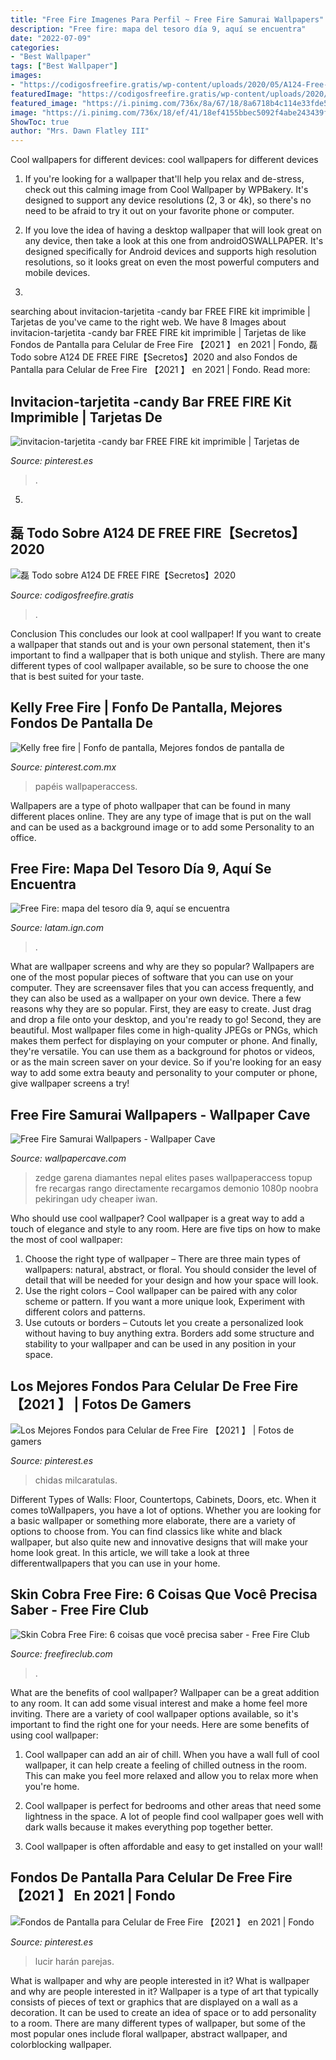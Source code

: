 ```yaml
---
title: "Free Fire Imagenes Para Perfil ~ Free Fire Samurai Wallpapers"
description: "Free fire: mapa del tesoro día 9, aquí se encuentra"
date: "2022-07-09"
categories:
- "Best Wallpaper"
tags: ["Best Wallpaper"]
images:
- "https://codigosfreefire.gratis/wp-content/uploads/2020/05/A124-Free-fire-1.jpg"
featuredImage: "https://codigosfreefire.gratis/wp-content/uploads/2020/05/A124-Free-fire-1.jpg"
featured_image: "https://i.pinimg.com/736x/8a/67/18/8a6718b4c114e33fde5af47e661b20ce.jpg"
image: "https://i.pinimg.com/736x/18/ef/41/18ef4155bbec5092f4abe243439fb8ac.jpg"
ShowToc: true
author: "Mrs. Dawn Flatley III"
---
```



Cool wallpapers for different devices:
cool wallpapers for different devices 

1. If you're looking for a wallpaper that'll help you relax and de-stress, check out this calming image from Cool Wallpaper by WPBakery. It's designed to support any device resolutions (2, 3 or 4k), so there's no need to be afraid to try it out on your favorite phone or computer.

2. If you love the idea of having a desktop wallpaper that will look great on any device, then take a look at this one from androidOSWALLPAPER. It's designed specifically for Android devices and supports high resolution resolutions, so it looks great on even the most powerful computers and mobile devices.

3.

	

		
searching about invitacion-tarjetita -candy bar FREE FIRE kit imprimible | Tarjetas de you've came to the right web. We have 8 Images about invitacion-tarjetita -candy bar FREE FIRE kit imprimible | Tarjetas de like Fondos de Pantalla para Celular de Free Fire 【2021 】 en 2021 | Fondo, 磊 Todo sobre A124 DE FREE FIRE【Secretos】2020 and also Fondos de Pantalla para Celular de Free Fire 【2021 】 en 2021 | Fondo. Read more:
		
    
## Invitacion-tarjetita -candy Bar FREE FIRE Kit Imprimible | Tarjetas De

<img loading=lazy src="https://i.pinimg.com/736x/35/ea/af/35eaaf6c57781f35f13791d973358dc2.jpg" onerror="this.onerror=null;this.src='https://tse2.mm.bing.net/th?id=OIP.CqFyFesg5-MNiRBqIA2e2wHaEw&amp;pid=15.1';" alt="invitacion-tarjetita -candy bar FREE FIRE kit imprimible | Tarjetas de">

_Source: pinterest.es_

>. 

	

5.

    
## 磊 Todo Sobre A124 DE FREE FIRE【Secretos】2020

<img loading=lazy src="https://codigosfreefire.gratis/wp-content/uploads/2020/05/A124-Free-fire-1.jpg" onerror="this.onerror=null;this.src='https://tse1.mm.bing.net/th?id=OIP.cnWvyBR7JoMCTSjVxcm6qQHaD4&amp;pid=15.1';" alt="磊 Todo sobre A124 DE FREE FIRE【Secretos】2020">

_Source: codigosfreefire.gratis_

>. 

	

Conclusion
This concludes our look at cool wallpaper! If you want to create a wallpaper that stands out and is your own personal statement, then it's important to find a wallpaper that is both unique and stylish. There are many different types of cool wallpaper available, so be sure to choose the one that is best suited for your taste.

    
## Kelly Free Fire | Fonfo De Pantalla, Mejores Fondos De Pantalla De

<img loading=lazy src="https://i.pinimg.com/736x/8a/67/18/8a6718b4c114e33fde5af47e661b20ce.jpg" onerror="this.onerror=null;this.src='https://tse3.mm.bing.net/th?id=OIP.tt4g4X05Qb9oX5LZ0qeUugHaMk&amp;pid=15.1';" alt="Kelly free fire | Fonfo de pantalla, Mejores fondos de pantalla de">

_Source: pinterest.com.mx_

>papéis wallpaperaccess. 

	



Wallpapers are a type of photo wallpaper that can be found in many different places online. They are any type of image that is put on the wall and can be used as a background image or to add some Personality to an office.

    
## Free Fire: Mapa Del Tesoro Día 9, Aquí Se Encuentra

<img loading=lazy src="https://sm.ign.com/ign_latam/screenshot/default/tesoropirata3_829q.jpg" onerror="this.onerror=null;this.src='https://tse4.mm.bing.net/th?id=OIP.UJ__nywR38Ec1V1coNLamwHaHZ&amp;pid=15.1';" alt="Free Fire: mapa del tesoro día 9, aquí se encuentra">

_Source: latam.ign.com_

>. 

	

What are wallpaper screens and why are they so popular?
Wallpapers are one of the most popular pieces of software that you can use on your computer. They are screensaver files that you can access frequently, and they can also be used as a wallpaper on your own device. There a few reasons why they are so popular. First, they are easy to create. Just drag and drop a file onto your desktop, and you're ready to go! Second, they are beautiful. Most wallpaper files come in high-quality JPEGs or PNGs, which makes them perfect for displaying on your computer or phone. And finally, they're versatile. You can use them as a background for photos or videos, or as the main screen saver on your device. So if you're looking for an easy way to add some extra beauty and personality to your computer or phone, give wallpaper screens a try!

    
## Free Fire Samurai Wallpapers - Wallpaper Cave

<img loading=lazy src="https://wallpapercave.com/wp/wp6766267.jpg" onerror="this.onerror=null;this.src='https://tse4.mm.bing.net/th?id=OIP.mqVbND0haYWO_StN4xMkhAHaNK&amp;pid=15.1';" alt="Free Fire Samurai Wallpapers - Wallpaper Cave">

_Source: wallpapercave.com_

>zedge garena diamantes nepal elites pases wallpaperaccess topup fre recargas rango directamente recargamos demonio 1080p noobra pekiringan udy cheaper iwan. 

	

Who should use cool wallpaper?
Cool wallpaper is a great way to add a touch of elegance and style to any room. Here are five tips on how to make the most of cool wallpaper: 
1) Choose the right type of wallpaper – There are three main types of wallpapers: natural, abstract, or floral. You should consider the level of detail that will be needed for your design and how your space will look. 
2) Use the right colors – Cool wallpaper can be paired with any color scheme or pattern. If you want a more unique look, Experiment with different colors and patterns. 
3) Use cutouts or borders – Cutouts let you create a personalized look without having to buy anything extra. Borders add some structure and stability to your wallpaper and can be used in any position in your space.

    
## Los Mejores Fondos Para Celular De Free Fire 【2021 】 | Fotos De Gamers

<img loading=lazy src="https://i.pinimg.com/736x/18/ef/41/18ef4155bbec5092f4abe243439fb8ac.jpg" onerror="this.onerror=null;this.src='https://tse3.mm.bing.net/th?id=OIP.J936AkCveJamgI_XfYDRLQHaMW&amp;pid=15.1';" alt="Los Mejores Fondos para Celular de Free Fire 【2021 】 | Fotos de gamers">

_Source: pinterest.es_

>chidas milcaratulas. 

	

Different Types of Walls: Floor, Countertops, Cabinets, Doors, etc.
When it comes toWallpapers, you have a lot of options. Whether you are looking for a basic wallpaper or something more elaborate, there are a variety of options to choose from. You can find classics like white and black wallpaper, but also quite new and innovative designs that will make your home look great. In this article, we will take a look at three differentwallpapers that you can use in your home.

    
## Skin Cobra Free Fire: 6 Coisas Que Você Precisa Saber - Free Fire Club

<img loading=lazy src="https://freefireclub.com/wp-content/uploads/2021/02/D4D74DA3-C480-40D4-B8AA-74286C5D1A40.jpeg" onerror="this.onerror=null;this.src='https://tse3.mm.bing.net/th?id=OIP.DF8lj-OkMxcSMoWm2jcCfQHaEf&amp;pid=15.1';" alt="Skin Cobra Free Fire: 6 coisas que você precisa saber - Free Fire Club">

_Source: freefireclub.com_

>. 

	

What are the benefits of cool wallpaper?
Wallpaper can be a great addition to any room. It can add some visual interest and make a home feel more inviting. There are a variety of cool wallpaper options available, so it's important to find the right one for your needs. Here are some benefits of using cool wallpaper: 
1. Cool wallpaper can add an air of chill. When you have a wall full of cool wallpaper, it can help create a feeling of chilled outness in the room. This can make you feel more relaxed and allow you to relax more when you're home. 

2. Cool wallpaper is perfect for bedrooms and other areas that need some lightness in the space. A lot of people find cool wallpaper goes well with dark walls because it makes everything pop together better. 

3. Cool wallpaper is often affordable and easy to get installed on your wall!

    
## Fondos De Pantalla Para Celular De Free Fire 【2021 】 En 2021 | Fondo

<img loading=lazy src="https://i.pinimg.com/736x/a2/ef/dd/a2efdda72c4e780653987709302d314f.jpg" onerror="this.onerror=null;this.src='https://tse1.mm.bing.net/th?id=OIP.T67lPcxrutpctjn7CzFVbwHaMW&amp;pid=15.1';" alt="Fondos de Pantalla para Celular de Free Fire 【2021 】 en 2021 | Fondo">

_Source: pinterest.es_

>lucir harán parejas. 

	

What is wallpaper and why are people interested in it?
What is wallpaper and why are people interested in it?
Wallpaper is a type of art that typically consists of pieces of text or graphics that are displayed on a wall as a decoration. It can be used to create an idea of space or to add personality to a room. There are many different types of wallpaper, but some of the most popular ones include floral wallpaper, abstract wallpaper, and colorblocking wallpaper.

